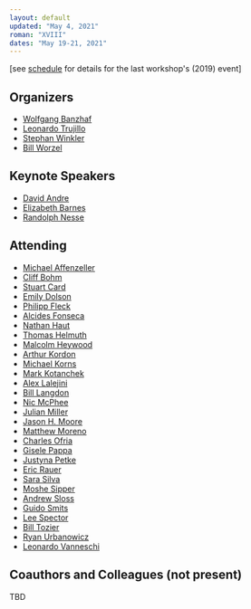 ```yaml
---
layout: default
updated: "May 4, 2021"
roman: "XVIII"
dates: "May 19-21, 2021"
---
```

\[see [schedule](https://github.com/GPTP-workshop/gptp-workshop.github.io/blob/master/2019/schedule.md) for details for the last workshop's (2019) event]

## Organizers

- [Wolfgang Banzhaf](http://www.cse.msu.edu/~banzhafw/)
- [Leonardo Trujillo](https://www.researchgate.net/lab/Leonardo-Trujillo-Lab)
- [Stephan Winkler](http://bioinformatics.fh-hagenberg.at/site/index.php?id=36)
- [Bill Worzel](https://www.spartaninnovations.org/bill-worzel)



## Keynote Speakers

- [David Andre](https://www.linkedin.com/in/david-andre-50089/)
- [Elizabeth Barnes](https://www.atmos.colostate.edu/people/faculty/barnes/)
- [Randolph Nesse](https://en.wikipedia.org/wiki/Randolph_M._Nesse)

## Attending

- [Michael Affenzeller](https://heal.heuristiclab.com/team/affenzeller)
- [Cliff Bohm]()
- [Stuart Card](https://www.linkedin.com/in/stuart-card-1291194/)
- [Emily Dolson](https://cse.msu.edu/~dolsonem/)
- [Philipp Fleck](https://heal.heuristiclab.com/team/fleck)
- [Alcides Fonseca](https://utaustinportugal.org/participants/alcides-fonseca/)
- [Nathan Haut]()
- [Thomas Helmuth](http://cs.hamilton.edu/~thelmuth/)
- [Malcolm Heywood](https://web.cs.dal.ca/~mheywood/)
- [Arthur Kordon](https://www.linkedin.com/in/arthur-kordon-a86980/)
- [Michael Korns](https://www.researchgate.net/profile/Michael-Korns)
- [Mark Kotanchek](https://www.researchgate.net/profile/Mark-Kotanchek)
- [Alex Lalejini](https://lalejini.com/)
- [Bill Langdon](http://www0.cs.ucl.ac.uk/staff/W.Langdon/)
- [Nic McPhee](https://academics.morris.umn.edu/nic-mcphee)
- [Julian Miller](https://www.cartesiangp.com/julian-miller)
- [Jason H. Moore](http://epistasis.org/jason-h-moore-phd/)
- [Matthew Moreno](https://mmore500.com/)
- [Charles Ofria](https://ofria.com/)
- [Gisele Pappa](https://homepages.dcc.ufmg.br/~glpappa/indexEn.html)
- [Justyna Petke](http://www0.cs.ucl.ac.uk/staff/J.Petke/index.html)
- [Eric Rauer]()
- [Sara Silva](http://gplab.sourceforge.net/sara/)
- [Moshe Sipper](https://www.moshesipper.com/)
- [Andrew Sloss](https://www.linkedin.com/in/asloss)
- [Guido Smits](https://www.linkedin.com/in/guido-smits-2304693/?originalSubdomain=be)
- [Lee Spector](http://faculty.hampshire.edu/lspector/)
- [Bill Tozier](http://vaguery.com/words)
- [Ryan Urbanowicz](https://www.med.upenn.edu/urbslab/)
- [Leonardo Vanneschi](https://novaresearch.unl.pt/en/persons/leonardo-vanneschi)


## Coauthors and Colleagues (not present)

TBD
